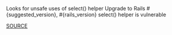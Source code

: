 Looks for unsafe uses of select() helper
Upgrade to Rails #{suggested_version}, #{rails_version} select() helper is vulnerable

[SOURCE](http://groups.google.com/group/rubyonrails-security/browse_thread/thread/9da0c515a6c4664)